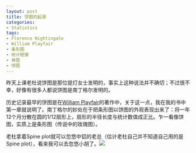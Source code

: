 ```yaml
---
layout: post
title: 饼图的起源
categories:
- Statistics
tags:
- Florence Nightingale
- William Playfair
- 条形图
- 统计链接
- 脊图
- 饼图
---
```


昨天上课老杜说饼图是那位提灯女士发明的，事实上这种说法并不确切；不过很不幸，好像有很多人都说饼图是南丁格尔发明的。

历史记录最早的饼图是在[William Playfair](http://en.wikipedia.org/wiki/William_Playfair)的著作中，关于这一点，我在我的书中第一章就说明了。南丁格尔的妙处在于把条形图以饼图的外观表现出来了：将一年12个月分散在圆的1/12扇形上，扇形的半径长度与统计数值成正比。乍一看像饼图，实质上是条形图（传说中的玫瑰图）。

老杜拿着Spine plot就可以忽悠中铝的老总（估计老杜自己并不知道自己用的是Spine plot），看来我可以去忽悠小胡了。![](http://yihui.name/cn/wp-content/uploads/bo/emot/grin.gif)
